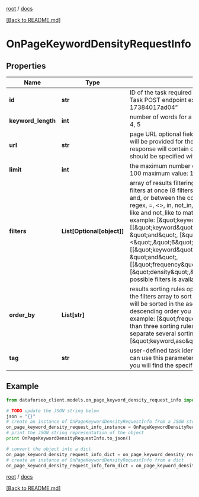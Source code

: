 [root](./../ "root") / [docs](./ "docs")

[[Back to README.md]](./../README.md "[Back to README.md]")

# OnPageKeywordDensityRequestInfo

## Properties

Name | Type | Description | Notes
------------ | ------------- | ------------- | -------------
**id** | **str** | ID of the task required field you can get this ID in the response of the Task POST endpoint example: “07131248-1535-0216-1000-17384017ad04” | [optional]
**keyword_length** | **int** | number of words for a keyword required field possible values: 1, 2, 3, 4, 5 | [optional]
**url** | **str** | page URL optional field if you do not specify a page here, the results will be provided for the whole website if you use this field, the API response will contain only keywords from the specified page a page should be specified with absolute URL (including http:// or https://) | [optional]
**limit** | **int** | the maximum number of returned keywords optional field default value: 100 maximum value: 1000 | [optional]
**filters** | **List[Optional[object]]** | array of results filtering parameters optional field you can add several filters at once (8 filters maximum) you should set a logical operator and, or between the conditions the following operators are supported: regex, &#x3D;, &lt;&gt;, in, not_in, like, not_like you can use the % operator with like and not_like to match any string of zero or more characters example: [\&quot;keyword\&quot;,\&quot;&#x3D;\&quot;,\&quot;%seo%\&quot;] [[\&quot;keyword\&quot;,\&quot;&#x3D;\&quot;,\&quot;%seo%\&quot;], \&quot;and\&quot;, [\&quot;frequency\&quot;,\&quot;&lt;\&quot;,\&quot;6\&quot;]] [[\&quot;keyword\&quot;,\&quot;not_like\&quot;,\&quot;%seo%\&quot;], \&quot;and\&quot;, [[\&quot;frequency\&quot;,\&quot;&gt;\&quot;,\&quot;6\&quot;],\&quot;or\&quot;,[\&quot;density\&quot;,\&quot;&gt;\&quot;,\&quot;0.02\&quot;]]] The full list of possible filters is available by this link. | [optional]
**order_by** | **List[str]** | results sorting rules optional field you can use the same values as in the filters array to sort the results possible sorting types: asc – results will be sorted in the ascending order desc – results will be sorted in the descending order you should use a comma to set up a sorting type example: [\&quot;frequency,desc\&quot;] note that you can set no more than three sorting rules in a single request you should use a comma to separate several sorting rules example: [\&quot;keyword,asc\&quot;,\&quot;frequency,desc\&quot;] | [optional]
**tag** | **str** | user-defined task identifier optional field the character limit is 255 you can use this parameter to identify the task and match it with the result you will find the specified tag value in the data object of the response | [optional]

## Example

```python
from dataforseo_client.models.on_page_keyword_density_request_info import OnPageKeywordDensityRequestInfo

# TODO update the JSON string below
json = "{}"
# create an instance of OnPageKeywordDensityRequestInfo from a JSON string
on_page_keyword_density_request_info_instance = OnPageKeywordDensityRequestInfo.from_json(json)
# print the JSON string representation of the object
print OnPageKeywordDensityRequestInfo.to_json()

# convert the object into a dict
on_page_keyword_density_request_info_dict = on_page_keyword_density_request_info_instance.to_dict()
# create an instance of OnPageKeywordDensityRequestInfo from a dict
on_page_keyword_density_request_info_form_dict = on_page_keyword_density_request_info.from_dict(on_page_keyword_density_request_info_dict)
```

  

[root](./../ "root") / [docs](./ "docs")

[[Back to README.md]](./../README.md "[Back to README.md]")